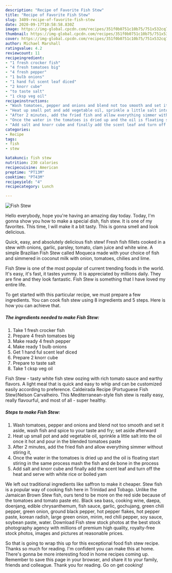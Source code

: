 ```yaml
---
description: "Recipe of Favorite Fish Stew"
title: "Recipe of Favorite Fish Stew"
slug: 3409-recipe-of-favorite-fish-stew
date: 2020-09-17T10:58:58.830Z
image: https://img-global.cpcdn.com/recipes/351f0b0751c10b75/751x532cq70/fish-stew-recipe-main-photo.jpg
thumbnail: https://img-global.cpcdn.com/recipes/351f0b0751c10b75/751x532cq70/fish-stew-recipe-main-photo.jpg
cover: https://img-global.cpcdn.com/recipes/351f0b0751c10b75/751x532cq70/fish-stew-recipe-main-photo.jpg
author: Michael Marshall
ratingvalue: 4.2
reviewcount: 11
recipeingredient:
- "1 fresh crocker fish"
- "4 fresh tomatoes big"
- "4 fresh pepper"
- "1 bulb onions"
- "1 hand ful scent leaf diced"
- "2 knorr cube"
- "to taste salt"
- "1 cksp veg oil"
recipeinstructions:
- "Wash tomatoes, pepper and onions and blend not too smooth and set it aside, wash fish and spice to your taste and fry; set aside afterward"
- "Heat up small pot and add vegetable oil, sprinkle a little salt into the oil once it hot and pour in the blended tomatoes paste"
- "After 2 minutes, add the fried fish and allow everything simmer without stiring it,"
- "Once the water in the tomatoes is dried up and the oil is floating start stiring in the same process mash the fish and de bone in the process"
- "Add salt and knorr cube and finally add the scent leaf and turn off the heat and serve with white rice or boiled yam"
categories:
- Recipe
tags:
- fish
- stew

katakunci: fish stew 
nutrition: 230 calories
recipecuisine: American
preptime: "PT13M"
cooktime: "PT43M"
recipeyield: "4"
recipecategory: Lunch

---
```



![Fish Stew](https://img-global.cpcdn.com/recipes/351f0b0751c10b75/751x532cq70/fish-stew-recipe-main-photo.jpg)

Hello everybody, hope you're having an amazing day today. Today, I'm gonna show you how to make a special dish, fish stew. It is one of my favorites. This time, I will make it a bit tasty. This is gonna smell and look delicious.

Quick, easy, and absolutely delicious fish stew! Fresh fish fillets cooked in a stew with onions, garlic, parsley, tomato, clam juice and white wine. A simple Brazilian Fish Stew called Moqueca made with your choice of fish and simmered in coconut milk with onion, tomatoes, chilies and lime.

Fish Stew is one of the most popular of current trending foods in the world. It's easy, it's fast, it tastes yummy. It is appreciated by millions daily. They are fine and they look fantastic. Fish Stew is something that I have loved my entire life.


To get started with this particular recipe, we must prepare a few ingredients. You can cook fish stew using 8 ingredients and 5 steps. Here is how you can achieve that.

<!--inarticleads1-->

##### The ingredients needed to make Fish Stew:

1. Take 1 fresh crocker fish
1. Prepare 4 fresh tomatoes big
1. Make ready 4 fresh pepper
1. Make ready 1 bulb onions
1. Get 1 hand ful scent leaf diced
1. Prepare 2 knorr cube
1. Prepare to taste salt
1. Take 1 cksp veg oil


Fish Stew - tasty white fish stew oozing with rich tomato sauce and earthy flavors. A light meal that is quick and easy to whip and can be customized easily according to preference. Caldeirada Recipe (Portuguese Fish Stew)Nelson Carvalheiro. This Mediterranean-style fish stew is really easy, really flavourful, and most of all - super healthy. 

<!--inarticleads2-->

##### Steps to make Fish Stew:

1. Wash tomatoes, pepper and onions and blend not too smooth and set it aside, wash fish and spice to your taste and fry; set aside afterward
1. Heat up small pot and add vegetable oil, sprinkle a little salt into the oil once it hot and pour in the blended tomatoes paste
1. After 2 minutes, add the fried fish and allow everything simmer without stiring it,
1. Once the water in the tomatoes is dried up and the oil is floating start stiring in the same process mash the fish and de bone in the process
1. Add salt and knorr cube and finally add the scent leaf and turn off the heat and serve with white rice or boiled yam


We left out traditional ingredients like saffron to make it cheaper. Stew fish is a popular way of cooking fish here in Trinidad and Tobago. Unlike the Jamaican Brown Stew fish, ours tend to be more on the red side because of the tomatoes and tomato paste etc. Black sea bass, cooking wine, daepa, doenjang, edible chrysanthemum, fish sauce, garlic, gochujang, green chili pepper, green onion, ground black pepper, hot pepper flakes, hot pepper paste, korean radish, large green onion, mirim, red chili pepper, soy sauce, soybean paste, water. Download Fish stew stock photos at the best stock photography agency with millions of premium high quality, royalty-free stock photos, images and pictures at reasonable prices. 

So that is going to wrap this up for this exceptional food fish stew recipe. Thanks so much for reading. I'm confident you can make this at home. There's gonna be more interesting food in home recipes coming up. Remember to save this page in your browser, and share it to your family, friends and colleague. Thank you for reading. Go on get cooking!
